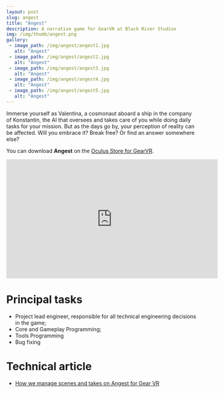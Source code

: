 ```yaml
---
layout: post
slug: angest
title: "Angest"
description: A narrative game for GearVR at Black River Studios
img: /img/thumb/angest.png
gallery:
 - image_path: /img/angest/angest1.jpg
   alt: "Angest"
 - image_path: /img/angest/angest2.jpg
   alt: "Angest"
 - image_path: /img/angest/angest3.jpg
   alt: "Angest"
 - image_path: /img/angest/angest4.jpg
   alt: "Angest"
 - image_path: /img/angest/angest5.jpg
   alt: "Angest"
---
```


Immerse yourself as Valentina, a cosmonaut aboard a ship in the company of Konstantin, the AI that oversees and takes care of you while doing daily tasks for your mission. But as the days go by, your perception of reality can be affected. Will you embrace it? Break free? Or find an answer somewhere else?

You can download **Angest** on the [Oculus Store for GearVR](https://www.oculus.com/experiences/gear-vr/1199148026798440/).

<p style="text-align:center"><iframe width="560" height="315" src="https://www.youtube.com/embed/CoJgJeJznII" frameborder="0" allow="autoplay; encrypted-media" allowfullscreen></iframe></p>

# Principal tasks
- Project lead engineer, responsible for all technical engineering decisions in the game;
- Core and Gameplay Programming;
- Tools Programming
- Bug fixing

# Technical article

- [How we manage scenes and takes on Angest for Gear VR](https://www.gamasutra.com/blogs/VictorHasselmann/20171030/308463/How_we_manage_scenes_and_takes_on_Angest_for_GearVR.php)
